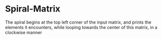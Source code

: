 # Spiral-Matrix
The spiral begins at the top left corner of the input matrix, 
and prints the elements it encounters, while looping towards the center of this matrix, in a clockwise manner
